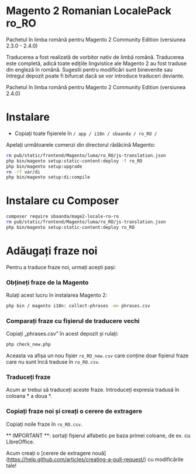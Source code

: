 # Magento 2 Romanian LocalePack ro_RO

Pachetul în limba română pentru Magento 2 Community Edition (versiunea 2.3.0 - 2.4.0)

Traducerea a fost realizată de vorbitor nativ de limbă română. Traducerea este completă, adică toate edițiile lingvistice ale Magento 2 au fost traduse din engleză în română. Sugestii pentru modificări sunt binevenite sau întregul depozit poate fi bifurcat dacă se vor introduce traduceri deviante.

Pachetul în limba română pentru Magento 2 Community Edition (versiunea 2.4.0)

# Instalare
- Copiați toate fișierele în `/ app / i18n / sbaanda / ro_RO /`

Apelați următoarele comenzi din directorul rădăcină Magento:

```bash
rm pub/static/frontend/Magento/luma/ro_RO/js-translation.json
php bin/magento setup:static-content:deploy -f ro_RO
php bin/magento setup:upgrade
rm -rf var/di
php bin/magento setup:di:compile
```

# Instalare cu Composer
```bash
composer require sbaanda/mage2-locale-ro-ro
rm pub/static/frontend/Magento/luma/ro_RO/js-translation.json
php bin/magento setup:static-content:deploy ro_RO
```

# Adăugați fraze noi

Pentru a traduce fraze noi, urmați acești pași:

### Obțineți fraze de la Magento

Rulați acest lucru în instalarea Magento 2:

```bash
php bin / magento i18n: collect-phrases -m> phrases.csv
```

### Comparați fraze cu fișierul de traducere vechi

Copiați „phrases.csv” în acest depozit și rulați:

```bash
php check_new.php
```

Aceasta va afișa un nou fișier `ro_RO_new.csv` care conține doar fișierul
fraze care nu sunt încă traduse în `ro_RO.csv`.

### Traduceți fraze

Acum ar trebui să traduceți aceste fraze. Introduceți expresia tradusă
în coloana * a doua *.

### Copiați fraze noi și creați o cerere de extragere

Copiați noile fraze în `ro_RO.csv`.

** IMPORTANT **: sortați fișierul alfabetic pe baza primei coloane, de ex. cu LibreOffice.

Acum creați o [cerere de extragere nouă] (https://help.github.com/articles/creating-a-pull-request/) cu
modificările tale! 

